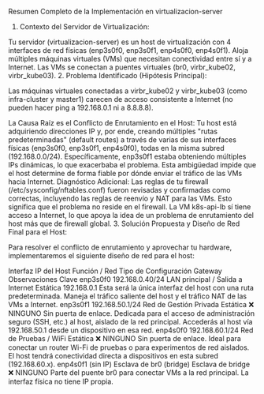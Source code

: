 Resumen Completo de la Implementación en virtualizacion-server
1. Contexto del Servidor de Virtualización:

Tu servidor (virtualizacion-server) es un host de virtualización con 4 interfaces de red físicas (enp3s0f0, enp3s0f1, enp4s0f0, enp4s0f1).
Aloja múltiples máquinas virtuales (VMs) que necesitan conectividad entre sí y a Internet.
Las VMs se conectan a puentes virtuales (br0, virbr_kube02, virbr_kube03).
2. Problema Identificado (Hipótesis Principal):

Las máquinas virtuales conectadas a virbr_kube02 y virbr_kube03 (como infra-cluster y master1) carecen de acceso consistente a Internet (no pueden hacer ping a 192.168.0.1 ni a 8.8.8.8).

La Causa Raíz es el Conflicto de Enrutamiento en el Host:
Tu host está adquiriendo direcciones IP y, por ende, creando múltiples "rutas predeterminadas" (default routes) a través de varias de sus interfaces físicas (enp3s0f0, enp3s0f1, enp4s0f0), todas en la misma subred (192.168.0.0/24).
Específicamente, enp3s0f1 estaba obteniendo múltiples IPs dinámicas, lo que exacerbaba el problema.
Esta ambigüedad impide que el host determine de forma fiable por dónde enviar el tráfico de las VMs hacia Internet.
Diagnóstico Adicional: Las reglas de tu firewall (/etc/sysconfig/nftables.conf) fueron revisadas y confirmadas como correctas, incluyendo las reglas de reenvío y NAT para las VMs. Esto significa que el problema no reside en el firewall. La VM k8s-api-lb sí tiene acceso a Internet, lo que apoya la idea de un problema de enrutamiento del host más que de firewall global.
3. Solución Propuesta y Diseño de Red Final para el Host:

Para resolver el conflicto de enrutamiento y aprovechar tu hardware, implementaremos el siguiente diseño de red para el host:

Interfaz	IP del Host	Función / Red	Tipo de Configuración	Gateway	Observaciones Clave
enp3s0f0	192.168.0.40/24	LAN principal / Salida a Internet	Estática	192.168.0.1	Esta será la única interfaz del host con una ruta predeterminada. Maneja el tráfico saliente del host y el tráfico NAT de las VMs a Internet.
enp3s0f1	192.168.50.1/24	Red de Gestión Privada	Estática	❌ NINGUNO	Sin puerta de enlace. Dedicada para el acceso de administración seguro (SSH, etc.) al host, aislado de la red principal. Accederás al host vía 192.168.50.1 desde un dispositivo en esa red.
enp4s0f0	192.168.60.1/24	Red de Pruebas / WiFi	Estática	❌ NINGUNO	Sin puerta de enlace. Ideal para conectar un router Wi-Fi de pruebas o para experimentos de red aislados. El host tendrá conectividad directa a dispositivos en esta subred (192.168.60.x).
enp4s0f1	(sin IP)	Esclava de br0 (bridge)	Esclava de bridge	❌ NINGUNO	Parte del puente br0 para conectar VMs a la red principal. La interfaz física no tiene IP propia.